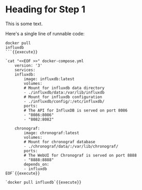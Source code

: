 # Heading for Step 1

This is some text.

Here's a single line of runnable code:

```
docker pull 
influxdb
```{{execute}}

`cat "<<EOF >>" docker-compose.yml
    version: '3'
    services:
    influxdb:
        image: influxdb:latest
        volumes:
        # Mount for influxdb data directory
        - ./influxdb/data:/var/lib/influxdb
        # Mount for influxdb configuration
        - ./influxdb/config/:/etc/influxdb/
        ports:
        # The API for InfluxDB is served on port 8086
        - "8086:8086"
        - "8082:8082"

    chronograf:
        image: chronograf:latest
        volumes:
        # Mount for chronograf database
        - ./chronograf/data/:/var/lib/chronograf/
        ports:
        # The WebUI for Chronograf is served on port 8888
        - "8888:8888"
        depends_on:
        - influxdb
EOF`{{execute}}

`docker pull influxdb`{{execute}}

